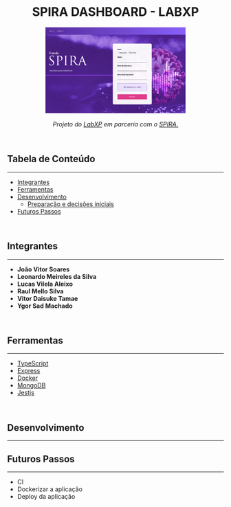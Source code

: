 <h1 align="center">SPIRA DASHBOARD - LABXP</h1>

<p align="center">
  <img src="assets/preview.png" alt="Tree" height="200">
</p>
<p align="center">
  <i>Projeto do <a href="http://ccsl.ime.usp.br/wiki/LabXP2021">LabXP</a> em parceria com o <a href="https://spira.ime.usp.br/">SPIRA.</a></i>
</p>


<br>

## <b>Tabela de Conteúdo</b>
---
 - [Integrantes](#integrantes)
 - [Ferramentas](#ferramentas)
 - [Desenvolvimento](#desenvolvimento)
    - [Preparação e decisões iniciais](#preparação-e-decisões-iniciais)
 - [Futuros Passos](#futuros-passos)

<br>

## Integrantes
---

- <b>João Vitor Soares</b>
- <b>Leonardo Meireles da Silva</b>
- <b>Lucas Vilela Aleixo</b>
- <b>Raul Mello Silva</b>
- <b>Vitor Daisuke Tamae</b> 
- <b>Ygor Sad Machado</b>

<br>


## Ferramentas
---

 - [TypeScript](https://www.typescriptlang.org/)
 - [Express](https://expressjs.com/pt-br/)
 - [Docker](https://www.docker.com/)
 - [MongoDB](https://www.mongodb.com/)
 - [Jestjs](https://jestjs.io/)

<br>


## Desenvolvimento
---




## Futuros Passos
---

- CI
- Dockerizar a aplicação
- Deploy da aplicação